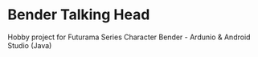 # Bender Talking Head
 Hobby project for Futurama Series Character Bender - Ardunio & Android Studio (Java)
